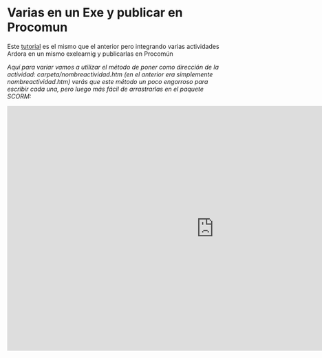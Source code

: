 
# Varias en un Exe y publicar en Procomun

Este [tutorial](https://docs.google.com/presentation/d/e/2PACX-1vQuGK-gPAN7iSEVUmXPJhxD-1_WXcokyFYWeGu_xbZLTC6TrGxYtVjbbz8PazjH6YEFqsqVvUwuiqAW/pub?start=false&amp;loop=false&amp;delayms=3000) es el mismo que el anterior pero integrando varias actividades Ardora en un mismo exelearnig y publicarlas en Procomún

*Aquí para variar vamos a utilizar el método de poner como dirección de la actividad: carpeta/nombreactividad.htm (en el anterior era simplemente nombreactividad.htm) verás que este método un poco engorroso para escribir cada una, pero luego más fácil de arrastrarlas en el paquete SCORM:*

**<iframe allowfullscreen="allowfullscreen" frameborder="0" height="569" mozallowfullscreen="mozallowfullscreen" src="https://docs.google.com/presentation/d/e/2PACX-1vQuGK-gPAN7iSEVUmXPJhxD-1_WXcokyFYWeGu_xbZLTC6TrGxYtVjbbz8PazjH6YEFqsqVvUwuiqAW/embed?start=false&amp;loop=false&amp;delayms=3000" webkitallowfullscreen="webkitallowfullscreen" width="960"></iframe>**

